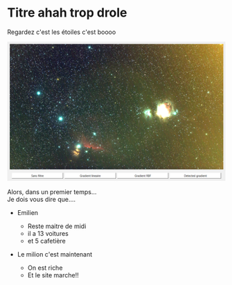 # Titre ahah trop drole

Regardez c'est les étoiles c'est boooo

![Ceci est une image](./img/test.png)

Alors, dans un premier temps...  
Je dois vous dire que....

- Emilien
    - Reste maitre de midi
    - il a 13 voitures
    - et 5 cafetière

- Le milion c'est maintenant
    - On est riche
    - Et le site marche!!
